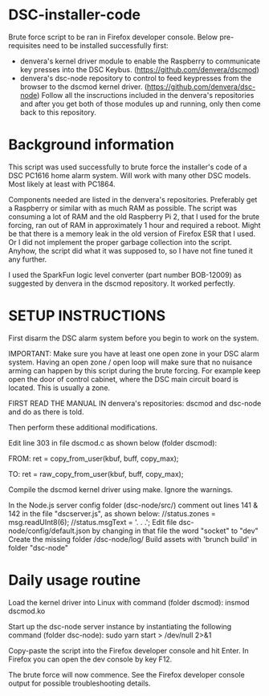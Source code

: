 # DSC-installer-code

Brute force script to be ran in Firefox developer console. Below pre-requisites need to be installed successfully first:
* denvera's kernel driver module to enable the Raspberry to communicate key presses into the DSC Keybus. (https://github.com/denvera/dscmod)
* denvera's dsc-node repository to control to feed keypresses from the browser to the dscmod kernel driver. (https://github.com/denvera/dsc-node)
Follow all the inscructions included in the denvera's repositories and after you get both of those modules up and running, only then come back to this repository.

# Background information

This script was used successfully to brute force the installer's code of a DSC PC1616 home alarm system. Will work with many other DSC models. Most likely at least with PC1864.

Components needed are listed in the denvera's repositories.
Preferably get a Raspberry or similar with as much RAM as possible. The script was consuming a lot of RAM and the old Raspberry Pi 2, that I used for the brute forcing, ran out of RAM in approximately 1 hour and required a reboot. Might be that there is a memory leak in the old version of Firefox ESR that I used. Or I did not implement the proper garbage collection into the script.
Anyhow, the script did what it was supposed to, so I have not fine tuned it any further.

I used the SparkFun logic level converter (part number BOB-12009) as suggested by denvera in the dscmod repository. It worked perfectly.

# SETUP INSTRUCTIONS

First disarm the DSC alarm system before you begin to work on the system.

IMPORTANT:
Make sure you have at least one open zone in your DSC alarm system.
Having an open zone / open loop will make sure that no nuisance arming can happen by this script during the brute forcing.
For example keep open the door of control cabinet, where the DSC main circuit board is located. This is usually a zone.

FIRST READ THE MANUAL IN denvera's repositories: dscmod and dsc-node and do as there is told.

Then perform these additional modifications.

Edit line 303 in file dscmod.c as shown below (folder dscmod):

FROM:       ret = copy_from_user(kbuf, buff, copy_max);

TO:         ret = raw_copy_from_user(kbuf, buff, copy_max);

Compile the dscmod kernel driver using make. Ignore the warnings.

In the Node.js server config folder (dsc-node/src/)
comment out lines 141 & 142 in the file "dscserver.js", as shown below:
					//status.zones = msg.readUInt8(6);
					//status.msgText = '. . .';
Edit file dsc-node/config/default.json by changing in that file the word "socket" to "dev"
Create the missing folder /dsc-node/log/
Build assets with 'brunch build' in folder "dsc-node"

# Daily usage routine

Load the kernel driver into Linux with command (folder dscmod):
insmod dscmod.ko

Start up the dsc-node server instance by instantiating the following command (folder dsc-node):
sudo yarn start > /dev/null 2>&1

Copy-paste the script into the Firefox developer console and hit Enter. In Firefox you can open the dev console by key F12.

The brute force will now commence. See the Firefox developer console output for possible troubleshooting details.
